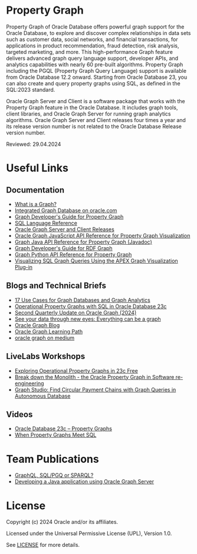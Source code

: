 # Property Graph

Property Graph of Oracle Database offers powerful graph support for the Oracle Database, to explore and discover complex relationships in data sets such as customer data, social networks, and financial transactions, for applications in product recommendation, fraud detection, risk analysis, targeted marketing, and more. This high-performance Graph feature delivers advanced graph query language support, developer APIs, and analytics capabilities with nearly 60 pre-built algorithms.
Property Graph including the PGQL (Property Graph Query Language) support is available from Oracle Database 12.2 onward. Starting from Oracle Database 23, you can also create and query property graphs using SQL, as defined in the SQL:2023 standard.

Oracle Graph Server and Client is a software package that works with the Property Graph feature in the Oracle Database. It includes graph tools, client libraries, and Oracle Graph Server for running graph analytics algorithms. Oracle Graph Server and Client releases four times a year and its release version number is not related to the Oracle Database Release version number.

Reviewed: 29.04.2024

# Useful Links

## Documentation  
 
- [What is a Graph?](https://www.oracle.com/autonomous-database/what-is-graph-database/#graph-database-defined)
- [Integrated Graph Database on oracle.com](https://www.oracle.com/database/graph/)
- [Graph Developer's Guide for Property Graph](https://docs.oracle.com/en/database/oracle/property-graph/24.2/spgdg/sql-property-graphs.html#GUID-B82E61FF-3601-4D9C-99F9-6A5D4FF961E6)
- [SQL Language Reference](https://docs.oracle.com/en/database/oracle/oracle-database/23/sqlrf/create-property-graph.html#SQLRF-GUID-37364ADB-E89C-4D92-A431-F2544FEDB218)
- [Oracle Graph Server and Client Releases](https://docs.oracle.com/en/database/oracle/property-graph/)
- [Oracle Graph JavaScript API Reference for Property Graph Visualization](https://docs.oracle.com/en/database/oracle/property-graph/24.2/pgjsd/index.html)
- [Graph Java API Reference for Property Graph (Javadoc)](https://docs.oracle.com/en/database/oracle/property-graph/24.2/spgjv/index.html)
- [Graph Developer's Guide for RDF Graph](https://docs.oracle.com/en/database/oracle/oracle-database/23/rdfrm/index.html)
- [Graph Python API Reference for Property Graph](https://docs.oracle.com/en/database/oracle/property-graph/24.2/books.html)
- [Visualizing SQL Graph Queries Using the APEX Graph Visualization Plug-in](https://docs.oracle.com/en/database/oracle/property-graph/23.4/spgdg/visualizing-sql-graph-queries-using-apex-graph-visualization-plug.html)

## Blogs and Technical Briefs

- [17 Use Cases for Graph Databases and Graph Analytics](https://www.oracle.com/a/ocom/docs/graph-database-use-cases-ebook.pdf)
- [Operational Property Graphs with SQL in Oracle Database 23c](https://www.oracle.com/a/ocom/docs/database/operational_property_graph_with_23c.pdf)
- [Second Quarterly Update on Oracle Graph (2024)](https://blogs.oracle.com/database/post/second-quarterly-update-on-oracle-graph-2024)
- [See your data through new eyes: Everything can be a graph](https://blogs.oracle.com/coretec/post/see-your-data-through-new-eyes-everything-can-be-a-graph)
- [Oracle Graph Blog](https://blogs.oracle.com/database/category/db-graph)
- [Oracle Graph Learning Path](https://blogs.oracle.com/database/post/oracle-graph-learning-path)
- [oracle graph on medium](https://medium.com/tag/oracle-graph)

## LiveLabs Workshops

- [Exploring Operational Property Graphs in 23c Free](https://apexapps.oracle.com/pls/apex/r/dbpm/livelabs/view-workshop?wid=3659)
- [Break down the Monolith - the Oracle Property Graph in Software re-engineering](https://apexapps.oracle.com/pls/apex/r/dbpm/livelabs/view-workshop?wid=3788&clear=RR,180&session=3234280003655)
- [Graph Studio: Find Circular Payment Chains with Graph Queries in Autonomous Database](https://apexapps.oracle.com/pls/apex/r/dbpm/livelabs/view-workshop?wid=770)

## Videos

- [Oracle Database 23c – Property Graphs](https://www.youtube.com/watch?v=4uknPkJkUIk)
- [When Property Graphs Meet SQL](https://www.youtube.com/watch?v=S1PJLmDiRMY)

# Team Publications

- [GraphQL, SQL/PGQ or SPARQL?](https://blogs.oracle.com/coretec/post/graphql-pgqql-or-sparql)
- [Developing a Java application using Oracle Graph Server](https://blogs.oracle.com/coretec/post/developing-a-java-application-working-on-top-of-oracle-property-graph-server)

# License

Copyright (c) 2024 Oracle and/or its affiliates.

Licensed under the Universal Permissive License (UPL), Version 1.0.

See [LICENSE](https://github.com/oracle-devrel/technology-engineering/blob/main/LICENSE) for more details.
